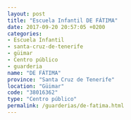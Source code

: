 ```yaml
---
layout: post
title: "Escuela Infantil DE FÁTIMA"
date: 2017-09-20 20:57:05 +0200
categories:
- Escuela Infantil
- santa-cruz-de-tenerife
- güimar
- Centro público
- guarderia
name: "DE FÁTIMA"
province: "Santa Cruz de Tenerife"
location: "Güimar"
code: "38016362"
type: "Centro público"
permalink: /guarderias/de-fatima.html
---
```

